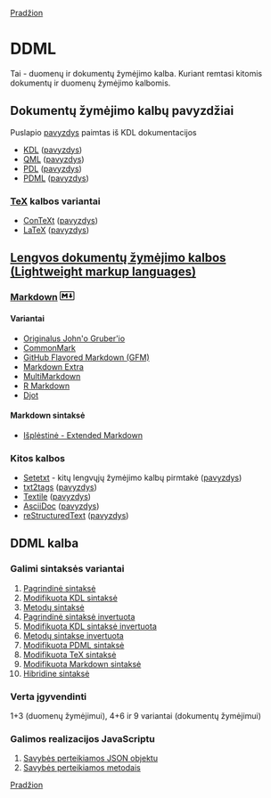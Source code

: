 <!-- markdownlint-disable-next-line MD041 -->
[Pradžion](../index.md)

<link rel="stylesheet" href="./markdown.css">
<style>
    h3 img {
        background-color: white;
        height: 1rem;
    }
</style>

# DDML

Tai - duomenų ir dokumentų žymėjimo kalba. Kuriant remtasi kitomis dokumentų ir duomenų žymėjimo kalbomis.

## Dokumentų žymėjimo kalbų pavyzdžiai

Puslapio [pavyzdys](samples/page-html.html) paimtas iš KDL dokumentacijos

* [KDL](https://kdl.dev/) ([pavyzdys](samples/page-kdl.md))
* [QML](https://en.wikipedia.org/wiki/QML) ([pavyzdys](samples/page-qml.md))
* [PDL](https://www.pml-lang.dev/) ([pavyzdys](samples/page-pml.md))
* [PDML](https://pdml-lang.github.io/) ([pavyzdys](samples/page-pdml.md))

### [TeX](https://en.wikipedia.org/wiki/TeX) kalbos variantai

* [ConTeXt](https://en.wikipedia.org/wiki/ConTeXt) ([pavyzdys](samples/page-context.md))
* [LaTeX](https://en.wikipedia.org/wiki/LaTeX) ([pavyzdys](samples/page-latex.md))

## [Lengvos dokumentų žymėjimo kalbos <br />(Lightweight markup languages)](https://en.wikipedia.org/wiki/Lightweight_markup_language)

### [Markdown](https://en.wikipedia.org/wiki/Markdown) ![Markdown sign](./images/Markdown-mark.svg)

#### Variantai

* [Originalus John'o Gruber'io](https://daringfireball.net/projects/markdown/syntax)
* [CommonMark](https://commonmark.org)
* [GitHub Flavored Markdown (GFM)](https://github.github.com/gfm/)
* [Markdown Extra](https://michelf.ca/projects/php-markdown/extra/)
* [MultiMarkdown](https://fletcherpenney.net/multimarkdown/)
* [R Markdown](https://rmarkdown.rstudio.com/)
* [Djot](https://djot.net/)

#### Markdown sintaksė

* [Išplėstinė - Extended Markdown](extended_syntax1.md)

### Kitos kalbos

* [Setetxt](https://docutils.sourceforge.io/mirror/setext/typotags.txt) - kitų lengvųjų žymėjimo kalbų pirmtakė  ([pavyzdys](setext+sgml_01.etx.txt))
* [txt2tags](https://txt2tags.org/)  ([pavyzdys](txt2tags-sample.t2t.md))
* [Textile]() ([pavyzdys]())
* [AsciiDoc]() ([pavyzdys]())
* [reStructuredText]() ([pavyzdys]())

## DDML kalba

### Galimi sintaksės variantai

1. [Pagrindinė sintaksė](var01.md)
2. [Modifikuota KDL sintaksė](var02.md)
3. [Metodų sintaksė](var03.md)
4. [Pagrindinė sintaksė invertuota](var04.md)
5. [Modifikuota KDL sintaksė invertuota](var05.md)
6. [Metodų sintakse invertuota](var06.md)
7. [Modifikuota PDML sintaksė](var07.md)
8. [Modifikuota TeX sintaksė](var08.md)
9. [Modifikuota Markdown sintaksė](var09.md)
10. [Hibridine sintaksė](var10.md)

### Verta įgyvendinti

1+3 (duomenų žymėjimui), 4+6 ir 9 variantai (dokumentų  žymėjimui)

### Galimos realizacijos JavaScriptu

1. [Savybės perteikiamos JSON objektu](js01.md)
2. [Savybės perteikiamos metodais](js02.md)

[Pradžion](../index.md)
